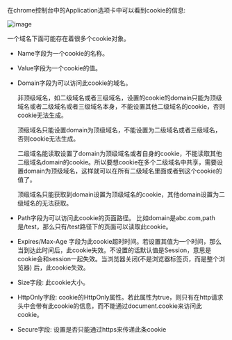 在chrome控制台中的Application选项卡中可以看到cookie的信息:

![image](https://user-images.githubusercontent.com/74364990/109606809-256f6180-7b62-11eb-9711-7afbdd2087f6.png)



一个域名下面可能存在着很多个cookie对象。

- Name字段为一个cookie的名称。

- Value字段为一个cookie的值。

- Domain字段为可以访问此cookie的域名。
  
  非顶级域名，如二级域名或者三级域名，设置的cookie的domain只能为顶级域名或者二级域名或者三级域名本身，不能设置其他二级域名的cookie，否则cookie无法生成。
  
  顶级域名只能设置domain为顶级域名，不能设置为二级域名或者三级域名，否则cookie无法生成。
  
  二级域名能读取设置了domain为顶级域名或者自身的cookie，不能读取其他二级域名domain的cookie。所以要想cookie在多个二级域名中共享，需要设置domain为顶级域名，这样就可以在所有二级域名里面或者到这个cookie的值了。
  
  顶级域名只能获取到domain设置为顶级域名的cookie，其他domain设置为二级域名的无法获取。


- Path字段为可以访问此cookie的页面路径。 比如domain是abc.com,path是/test，那么只有/test路径下的页面可以读取此cookie。

- Expires/Max-Age 字段为此cookie超时时间。若设置其值为一个时间，那么当到达此时间后，此cookie失效。不设置的话默认值是Session，意思是cookie会和session一起失效。当浏览器关闭(不是浏览器标签页，而是整个浏览器) 后，此cookie失效。

- Size字段: 此cookie大小。

- HttpOnly字段: cookie的HttpOnly属性。若此属性为true，则只有在http请求头中会带有此cookie的信息，而不能通过document.cookie来访问此cookie。

- Secure字段: 设置是否只能通过https来传递此条cookie
